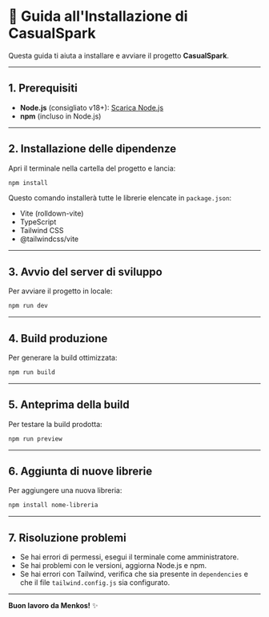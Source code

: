 # 🚀 Guida all'Installazione di CasualSpark

Questa guida ti aiuta a installare e avviare il progetto **CasualSpark**.

---

## 1. Prerequisiti

- **Node.js** (consigliato v18+): [Scarica Node.js](https://nodejs.org/it/)
- **npm** (incluso in Node.js)

---

## 2. Installazione delle dipendenze

Apri il terminale nella cartella del progetto e lancia:

```bash
npm install
```

Questo comando installerà tutte le librerie elencate in `package.json`:
- Vite (rolldown-vite)
- TypeScript
- Tailwind CSS
- @tailwindcss/vite

---

## 3. Avvio del server di sviluppo

Per avviare il progetto in locale:

```bash
npm run dev
```

---

## 4. Build produzione

Per generare la build ottimizzata:

```bash
npm run build
```

---

## 5. Anteprima della build

Per testare la build prodotta:

```bash
npm run preview
```

---

## 6. Aggiunta di nuove librerie

Per aggiungere una nuova libreria:

```bash
npm install nome-libreria
```

---

## 7. Risoluzione problemi

- Se hai errori di permessi, esegui il terminale come amministratore.
- Se hai problemi con le versioni, aggiorna Node.js e npm.
- Se hai errori con Tailwind, verifica che sia presente in `dependencies` e che il file `tailwind.config.js` sia configurato.

---

**Buon lavoro da Menkos!** ✨
